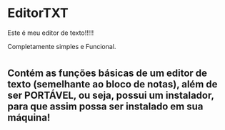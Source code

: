 # EditorTXT

Este é meu editor de texto!!!!!

Completamente simples e Funcional.
#
## Contém as funções básicas de um editor de texto (semelhante ao bloco de notas), além de ser PORTÁVEL, ou seja, possui um instalador, para que assim possa ser instalado em sua máquina!
